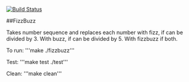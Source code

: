 [![Build Status](https://travis-ci.com/Fedya1998/fizzbuzz.svg?branch=master)](https://travis-ci.com/Fedya1998/fizzbuzz)

##FizzBuzz

Takes number sequence and replaces each number with fizz, if can be divided by 3. With buzz, if can be divided by 5. With fizzbuzz if both.

To run:
'''make
./fizzbuzz'''

Test:
'''make test
./test'''

Clean:
'''make clean'''

